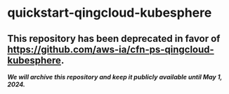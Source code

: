 # quickstart-qingcloud-kubesphere 
## This repository has been deprecated in favor of https://github.com/aws-ia/cfn-ps-qingcloud-kubesphere. 
***We will archive this repository and keep it publicly available until May 1, 2024.***
